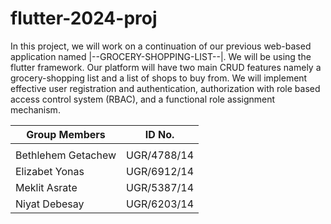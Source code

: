# flutter-2024-proj

In this project, we will work on a continuation of our previous web-based application named |--GROCERY-SHOPPING-LIST--|. We will be using the flutter framework. Our platform will have two main CRUD features namely a grocery-shopping list and a list of shops to buy from. 
We will implement effective user registration and authentication, authorization with role based access control system (RBAC), and a functional role assignment mechanism.


| Group Members         | ID No.      |
| --------------------- | ----------- |
|                                     |
| Bethlehem Getachew    | UGR/4788/14 |
| Elizabet Yonas        | UGR/6912/14 |
| Meklit Asrate          | UGR/5387/14 |
| Niyat Debesay         | UGR/6203/14 |
